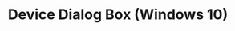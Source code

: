 ---
title: Device Dialog Box (Windows 10)
description: In Application Compatibility Manager (ACM), the Device dialog box shows information about the selected device.
description: This section describes the compatibility reports in Application Compatibility Manager (ACM) and how you can work with the reports.
---